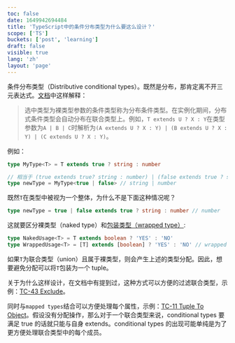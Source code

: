 ```yaml
---
toc: false
date: 1649942694484
title: 'TypeScript中的条件分布类型为什么要这么设计？'
scope: ['TS']
buckets: ['post', 'learning']
draft: false
visible: true
lang: 'zh'
layout: 'page'
---
```


条件分布类型（Distributive conditional types）。既然是分布，那肯定离不开三元表达式。[文档](https://www.typescriptlang.org/docs/handbook/release-notes/typescript-2-8.html#distributive-conditional-types)中这样解释：

> 选中类型为裸类型参数的条件类型称为分布条件类型。在实例化期间，分布式条件类型会自动分布在联合类型上。例如，`T extends U ? X : Y`在类型参数为`A | B | C`时解析为`(A extends U ? X : Y) | (B extends U ? X : Y) | (C extends U ? X : Y)`。

例如：

```typescript
type MyType<T> = T extends true ? string : number

// 相当于 (true extends true? string : number) | (false extends true ? string : number)
type newType = MyType<true | false> // string | number
```

既然`T`在类型中被视为一个整体，为什么不是下面这种情况呢？

```typescript
type newType = true | false extends true ? string : number // number
```

这就要区分裸类型（naked type）和[包装类型（wrapped type）](https://stackoverflow.com/questions/51651499/typescript-what-is-a-naked-type-parameter):

```typescript
type NakedUsage<T> = T extends boolean ? 'YES' : 'NO'
type WrappedUsage<T> = [T] extends [boolean] ? 'YES' : 'NO' // wrapped in a tuple
```

如果`T`为联合类型（union）且属于裸类型，则会产生上述的类型分配。因此，想要避免分配可以将`T`包装为一个 tuple。

关于为什么这样设计，在文档中有提到过，这种方式可以方便的过滤联合类型，示例：[TC-43 Exclude](/wrap/type_challenge/43_easy_exclude)。

同时与`mapped types`结合可以方便处理每个属性，示例：[TC-11 Tuple To Object](/wrap/type_challenge/11_easy_tuple_to_object)。假设没有分配操作，那么对于一个联合类型来说，conditional types 要满足 true 的话就只能与自身 extends。conditional types 的出现可能单纯是为了更方便处理联合类型中的每个成员。
